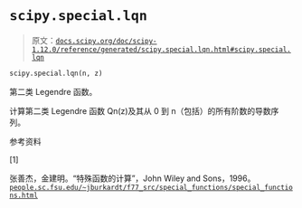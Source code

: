 # `scipy.special.lqn`

> 原文：[`docs.scipy.org/doc/scipy-1.12.0/reference/generated/scipy.special.lqn.html#scipy.special.lqn`](https://docs.scipy.org/doc/scipy-1.12.0/reference/generated/scipy.special.lqn.html#scipy.special.lqn)

```py
scipy.special.lqn(n, z)
```

第二类 Legendre 函数。

计算第二类 Legendre 函数 Qn(z)及其从 0 到 n（包括）的所有阶数的导数序列。

参考资料

[1]

张善杰，金建明。“特殊函数的计算”，John Wiley and Sons，1996。[`people.sc.fsu.edu/~jburkardt/f77_src/special_functions/special_functions.html`](https://people.sc.fsu.edu/~jburkardt/f77_src/special_functions/special_functions.html)
